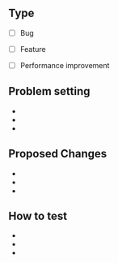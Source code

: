 ## Type
- [ ] Bug
- [ ] Feature
- [ ] Performance improvement


## Problem setting
- 
- 
- 


## Proposed Changes
- 
-
- 


## How to test
- 
-
- 


